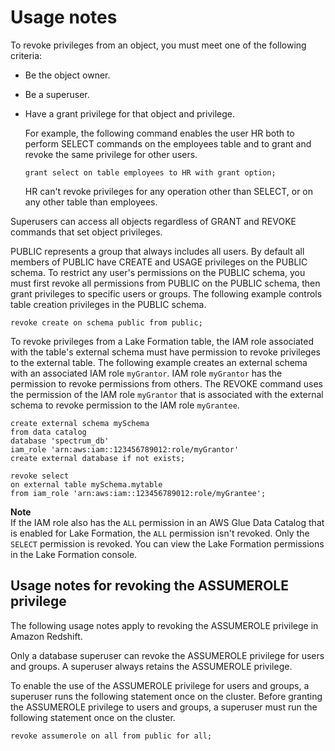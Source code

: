 # Usage notes<a name="r_REVOKE-usage-notes"></a>

To revoke privileges from an object, you must meet one of the following criteria:
+ Be the object owner\.
+ Be a superuser\.
+ Have a grant privilege for that object and privilege\.

  For example, the following command enables the user HR both to perform SELECT commands on the employees table and to grant and revoke the same privilege for other users\.

  ```
  grant select on table employees to HR with grant option;
  ```

  HR can't revoke privileges for any operation other than SELECT, or on any other table than employees\. 

Superusers can access all objects regardless of GRANT and REVOKE commands that set object privileges\.

PUBLIC represents a group that always includes all users\. By default all members of PUBLIC have CREATE and USAGE privileges on the PUBLIC schema\. To restrict any user's permissions on the PUBLIC schema, you must first revoke all permissions from PUBLIC on the PUBLIC schema, then grant privileges to specific users or groups\. The following example controls table creation privileges in the PUBLIC schema\.

```
revoke create on schema public from public;
```

To revoke privileges from a Lake Formation table, the IAM role associated with the table's external schema must have permission to revoke privileges to the external table\. The following example creates an external schema with an associated IAM role `myGrantor`\. IAM role `myGrantor` has the permission to revoke permissions from others\. The REVOKE command uses the permission of the IAM role `myGrantor` that is associated with the external schema to revoke permission to the IAM role `myGrantee`\.

```
create external schema mySchema
from data catalog
database 'spectrum_db'
iam_role 'arn:aws:iam::123456789012:role/myGrantor'
create external database if not exists;
```

```
revoke select 
on external table mySchema.mytable
from iam_role 'arn:aws:iam::123456789012:role/myGrantee';
```

**Note**  
If the IAM role also has the `ALL` permission in an AWS Glue Data Catalog that is enabled for Lake Formation, the `ALL` permission isn't revoked\. Only the `SELECT` permission is revoked\. You can view the Lake Formation permissions in the Lake Formation console\.

## Usage notes for revoking the ASSUMEROLE privilege<a name="r_REVOKE-usage-notes-assumerole"></a>

The following usage notes apply to revoking the ASSUMEROLE privilege in Amazon Redshift\. 

Only a database superuser can revoke the ASSUMEROLE privilege for users and groups\. A superuser always retains the ASSUMEROLE privilege\. 

To enable the use of the ASSUMEROLE privilege for users and groups, a superuser runs the following statement once on the cluster\. Before granting the ASSUMEROLE privilege to users and groups, a superuser must run the following statement once on the cluster\.  

```
revoke assumerole on all from public for all;          
```